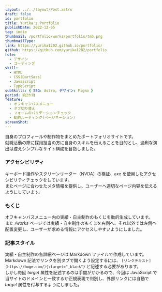 ```yaml
---
layout: ../../layout/Post.astro
draft: false
id: portfolio
title: Yurika's Portfolio
publishDate: 2022-12-05
tag: indie
thumbnail: /portfolio/works/portfolio/tmb.png
thumbnailType:
link: https://yurika1202.github.io/portfolio/
github: https://github.com/yurika1202/portfolio
role:
  - デザイン
  - コーディング
skill:
  - HTML
  - CSS(DartSass)
  - JavaScript
  - TypeScript
subSkills: { SSG: Astro, デザイン: Figma }
period: 約2か月
feature:
  - オフキャンバスメニュー
  - タブ切り替え
  - フォームのバリデーションチェック
  - 動的ルーティング(ページネーション)
screenShot:
---
```


自身のプロフィールや制作物をまとめたポートフォリオサイトです。  
就職活動の際に採用担当の方に自身のスキルを伝えることを目的とし、過剰な演出は控えシンプルなサイト構成を目指しました。

### アクセシビリティ

キーボード操作やスクリーンリーダー（NVDA）の検証、axe を使用したアクセシビリティチェックをしています。  
またページに合わせたメタ情報を提供し、ユーザーへ適切なページ内容を伝えるようにしています。

### もくじ

オフキャンバスメニュー内の実績・自主制作のもくじを動的生成しています。  
また _/works_ ページでは実績・自主制作のもくじを右側へ、それ以外では左側へ配置変更し、ユーザーが求める情報にアクセスしやすいようにしました。

### 記事スタイル

実績・自主制作の各詳細ページは Markdown ファイルで作成しています。  
Markdown 記法でリンクを別タブで開くよう設定するには、 `[リンクテキスト](https://hoge.com/){:target="_blank"}` と記述する必要があります。  
しかし毎回 _target_ 属性を記述するのは手間がかかるので、今回は JavaScript で当サイトのドメインと一致するか正規表現で判別し、外部リンクには自動で _target_ 属性を付与するようにしました。

